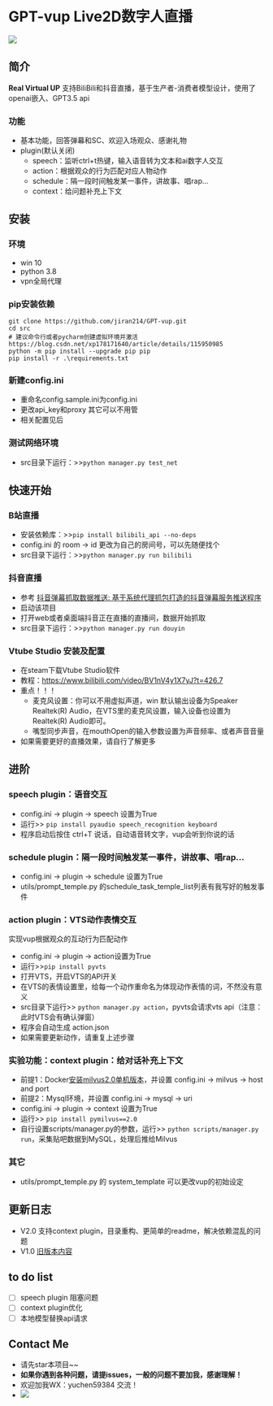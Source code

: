 # GPT-vup Live2D数字人直播

![](https://img.shields.io/badge/license-GPL-blue)

## 简介
**Real Virtual UP**
支持BiliBili和抖音直播，基于生产者-消费者模型设计，使用了openai嵌入、GPT3.5 api

### 功能
- 基本功能，回答弹幕和SC、欢迎入场观众、感谢礼物
- plugin(默认关闭)
  - speech：监听ctrl+t热键，输入语音转为文本和ai数字人交互
  - action：根据观众的行为匹配对应人物动作
  - schedule：隔一段时间触发某一事件，讲故事、唱rap...
  - context：给问题补充上下文
## 安装
### 环境
- win 10
- python 3.8
- vpn全局代理
### pip安装依赖
```shell
git clone https://github.com/jiran214/GPT-vup.git
cd src
# 建议命令行或者pycharm创建虚拟环境并激活 https://blog.csdn.net/xp178171640/article/details/115950985
python -m pip install --upgrade pip pip
pip install -r .\requirements.txt
```
### 新建config.ini 
- 重命名config.sample.ini为config.ini
- 更改api_key和proxy 其它可以不用管
- 相关配置见后
### 测试网络环境
- src目录下运行：>>`python manager.py test_net`
## 快速开始
### B站直播
- 安装依赖库：>>`pip install bilibili_api --no-deps`
- config.ini 的 room -> id 更改为自己的房间号，可以先随便找个
- src目录下运行：>>`python manager.py run bilibili`
### 抖音直播
- 参考 [抖音弹幕抓取数据推送: 基于系统代理抓包打造的抖音弹幕服务推送程序](https://gitee.com/haodong108/dy-barrage-grab/tree/V2.6.5/BarrageGrab) 
- 启动该项目
- 打开web或者桌面端抖音正在直播的直播间，数据开始抓取
- src目录下运行：>>`python manager.py run douyin`
### Vtube Studio 安装及配置
- 在steam下载Vtube Studio软件
- 教程：https://www.bilibili.com/video/BV1nV4y1X7yJ?t=426.7
- 重点！！！
  - 麦克风设置：你可以不用虚拟声道，win 默认输出设备为Speaker Realtek(R) Audio，在VTS里的麦克风设置，输入设备也设置为Realtek(R) Audio即可。
  - 嘴型同步声音，在mouthOpen的输入参数设置为声音频率、或者声音音量
- 如果需要更好的直播效果，请自行了解更多
## 进阶
### speech plugin：语音交互
- config.ini -> plugin -> speech 设置为True
- 运行>> `pip install pyaudio speech_recognition keyboard`
- 程序启动后按住 ctrl+T 说话，自动语音转文字，vup会听到你说的话
### schedule plugin：隔一段时间触发某一事件，讲故事、唱rap...
- config.ini -> plugin -> schedule 设置为True
- utils/prompt_temple.py 的schedule_task_temple_list列表有我写好的触发事件
### action plugin：VTS动作表情交互
实现vup根据观众的互动行为匹配动作
- config.ini -> plugin -> action设置为True
- 运行>>`pip install pyvts`
- 打开VTS，开启VTS的API开关
- 在VTS的表情设置里，给每一个动作重命名为体现动作表情的词，不然没有意义
- src目录下运行>> `python manager.py action`，pyvts会请求vts api（注意：此时VTS会有确认弹窗）
- 程序会自动生成 action.json
- 如果需要更新动作，请重复上述步骤
### 实验功能：context plugin：给对话补充上下文
- 前提1：Docker[安装milvus2.0单机版本](https://milvus.io/docs/v2.0.x/install_standalone-docker.md)，并设置 config.ini -> milvus -> host and port
- 前提2：Mysql环境，并设置 config.ini -> mysql -> uri
- config.ini -> plugin -> context 设置为True
- 运行>> `pip install pymilvus==2.0`
- 自行设置scripts/manager.py的参数，运行>> `python scripts/manager.py run`，采集贴吧数据到MySQL，处理后推给Milvus
### 其它
- utils/prompt_temple.py 的 system_template 可以更改vup的初始设定
## 更新日志
- V2.0 支持context plugin，目录重构、更简单的readme，解决依赖混乱的问题
- V1.0 [旧版本内容](https://github.com/jiran214/GPT-vup/tree/1.0)
## to do list
- [ ] speech plugin 阻塞问题
- [ ] context plugin优化
- [ ] 本地模型替换api请求
## Contact Me
- 请先star本项目~~
- **如果你遇到各种问题，请提issues，一般的问题不要加我，感谢理解！**
- 欢迎加我WX：yuchen59384 交流！
- ![](https://github.com/jiran214/GPT-vup/blob/2.0/public/mm_reward_qrcode_1686025672796.png)

